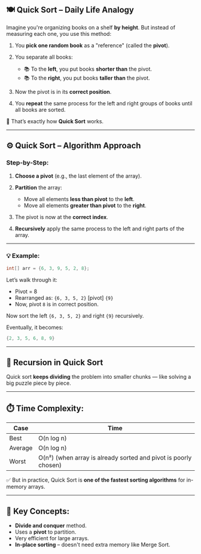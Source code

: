 ## 🍽️ **Quick Sort – Daily Life Analogy**

Imagine you're organizing books on a shelf **by height**. But instead of measuring each one, you use this method:

1. You **pick one random book** as a "reference" (called the **pivot**).
2. You separate all books:

   * 📚 To the **left**, you put books **shorter than** the pivot.
   * 📚 To the **right**, you put books **taller than** the pivot.
3. Now the pivot is in its **correct position**.
4. You **repeat** the same process for the left and right groups of books until all books are sorted.

🎯 That’s exactly how **Quick Sort** works.

---

## ⚙️ Quick Sort – Algorithm Approach

### Step-by-Step:

1. **Choose a pivot** (e.g., the last element of the array).
2. **Partition** the array:

   * Move all elements **less than pivot** to the **left**.
   * Move all elements **greater than pivot** to the **right**.
3. The pivot is now at the **correct index**.
4. **Recursively** apply the same process to the left and right parts of the array.

---

### 💡 Example:

```java
int[] arr = {6, 3, 9, 5, 2, 8};
```

Let’s walk through it:

* Pivot = 8
* Rearranged as: `{6, 3, 5, 2}` \[pivot] `{9}`
* Now, pivot `8` is in correct position.

Now sort the left `{6, 3, 5, 2}` and right `{9}` recursively.

Eventually, it becomes:

```java
{2, 3, 5, 6, 8, 9}
```

---

## 🔁 Recursion in Quick Sort

Quick sort **keeps dividing** the problem into smaller chunks — like solving a big puzzle piece by piece.

---

## ⏱️ Time Complexity:

| Case    | Time                                                            |
| ------- | --------------------------------------------------------------- |
| Best    | O(n log n)                                                      |
| Average | O(n log n)                                                      |
| Worst   | O(n²) (when array is already sorted and pivot is poorly chosen) |

✅ But in practice, Quick Sort is **one of the fastest sorting algorithms** for in-memory arrays.

---

## 🧠 Key Concepts:

* **Divide and conquer** method.
* Uses a **pivot** to partition.
* Very efficient for large arrays.
* **In-place sorting** – doesn't need extra memory like Merge Sort.